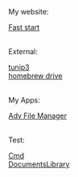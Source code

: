 <p>My website:</p>
<a href="https://tom60chat.github.io/Fast%20start/">Fast start</a><br/>

<br/>

<p>External:</p>
<a href="https://retail.tunip3.dev/">tunip3</a><br/>
<a href="https://drive.google.com/drive/folders/1O8gY-ReCyjTbVEyY0hIa5e9kDQMwUkMn">homebrew drive</a><br/>

<br/>

<p>My Apps:</p>
<a href="ms-windows-store://pdp/?productid=9MVSVN9D3G5Z">Adv File Manager</a><br/>

<br/>

<p>Test:</p>
<a href="file:///C:/Windows/System32/cmd.exe">Cmd</a><br/>
<a href="shell:DocumentsLibrary">DocumentsLibrary</a><br/>
